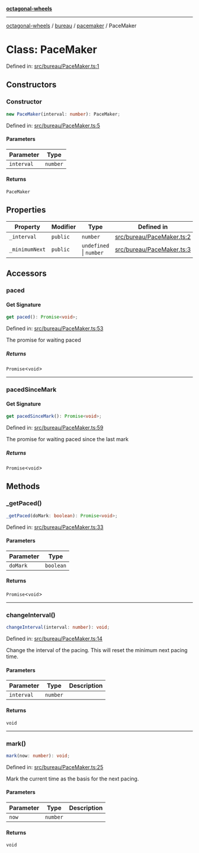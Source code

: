 [**octagonal-wheels**](../../../README.md)

***

[octagonal-wheels](../../../modules.md) / [bureau](../../README.md) / [pacemaker](../README.md) / PaceMaker

# Class: PaceMaker

Defined in: [src/bureau/PaceMaker.ts:1](https://github.com/vrtmrz/octagonal-wheels/blob/main/src/bureau/PaceMaker.ts#L1)

## Constructors

### Constructor

```ts
new PaceMaker(interval: number): PaceMaker;
```

Defined in: [src/bureau/PaceMaker.ts:5](https://github.com/vrtmrz/octagonal-wheels/blob/main/src/bureau/PaceMaker.ts#L5)

#### Parameters

| Parameter | Type |
| ------ | ------ |
| `interval` | `number` |

#### Returns

`PaceMaker`

## Properties

| Property | Modifier | Type | Defined in |
| ------ | ------ | ------ | ------ |
| <a id="_interval"></a> `_interval` | `public` | `number` | [src/bureau/PaceMaker.ts:2](https://github.com/vrtmrz/octagonal-wheels/blob/main/src/bureau/PaceMaker.ts#L2) |
| <a id="_minimumnext"></a> `_minimumNext` | `public` | `undefined` \| `number` | [src/bureau/PaceMaker.ts:3](https://github.com/vrtmrz/octagonal-wheels/blob/main/src/bureau/PaceMaker.ts#L3) |

## Accessors

### paced

#### Get Signature

```ts
get paced(): Promise<void>;
```

Defined in: [src/bureau/PaceMaker.ts:53](https://github.com/vrtmrz/octagonal-wheels/blob/main/src/bureau/PaceMaker.ts#L53)

The promise for waiting paced

##### Returns

`Promise`\<`void`\>

***

### pacedSinceMark

#### Get Signature

```ts
get pacedSinceMark(): Promise<void>;
```

Defined in: [src/bureau/PaceMaker.ts:59](https://github.com/vrtmrz/octagonal-wheels/blob/main/src/bureau/PaceMaker.ts#L59)

The promise for waiting paced since the last mark

##### Returns

`Promise`\<`void`\>

## Methods

### \_getPaced()

```ts
_getPaced(doMark: boolean): Promise<void>;
```

Defined in: [src/bureau/PaceMaker.ts:33](https://github.com/vrtmrz/octagonal-wheels/blob/main/src/bureau/PaceMaker.ts#L33)

#### Parameters

| Parameter | Type |
| ------ | ------ |
| `doMark` | `boolean` |

#### Returns

`Promise`\<`void`\>

***

### changeInterval()

```ts
changeInterval(interval: number): void;
```

Defined in: [src/bureau/PaceMaker.ts:14](https://github.com/vrtmrz/octagonal-wheels/blob/main/src/bureau/PaceMaker.ts#L14)

Change the interval of the pacing.
This will reset the minimum next pacing time.

#### Parameters

| Parameter | Type | Description |
| ------ | ------ | ------ |
| `interval` | `number` |  |

#### Returns

`void`

***

### mark()

```ts
mark(now: number): void;
```

Defined in: [src/bureau/PaceMaker.ts:25](https://github.com/vrtmrz/octagonal-wheels/blob/main/src/bureau/PaceMaker.ts#L25)

Mark the current time as the basis for the next pacing.

#### Parameters

| Parameter | Type | Description |
| ------ | ------ | ------ |
| `now` | `number` |  |

#### Returns

`void`
